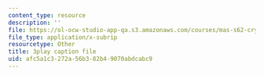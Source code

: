 ```yaml
---
content_type: resource
description: ''
file: https://ol-ocw-studio-app-qa.s3.amazonaws.com/courses/mas-s62-cryptocurrency-engineering-and-design-spring-2018/afc5a1c3272a56b382b49070abdcabc9_UySc4jxbqi4.vtt
file_type: application/x-subrip
resourcetype: Other
title: 3play caption file
uid: afc5a1c3-272a-56b3-82b4-9070abdcabc9
---
```


